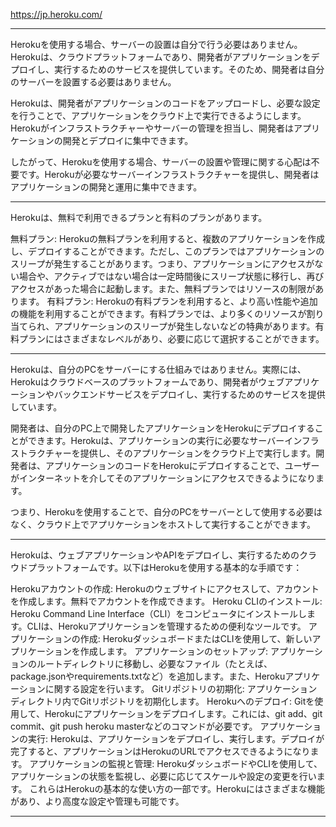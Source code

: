 
https://jp.heroku.com/

---

Herokuを使用する場合、サーバーの設置は自分で行う必要はありません。Herokuは、クラウドプラットフォームであり、開発者がアプリケーションをデプロイし、実行するためのサービスを提供しています。そのため、開発者は自分のサーバーを設置する必要はありません。

Herokuは、開発者がアプリケーションのコードをアップロードし、必要な設定を行うことで、アプリケーションをクラウド上で実行できるようにします。Herokuがインフラストラクチャーやサーバーの管理を担当し、開発者はアプリケーションの開発とデプロイに集中できます。

したがって、Herokuを使用する場合、サーバーの設置や管理に関する心配は不要です。Herokuが必要なサーバーインフラストラクチャーを提供し、開発者はアプリケーションの開発と運用に集中できます。

---

Herokuは、無料で利用できるプランと有料のプランがあります。

無料プラン: Herokuの無料プランを利用すると、複数のアプリケーションを作成し、デプロイすることができます。ただし、このプランではアプリケーションのスリープが発生することがあります。つまり、アプリケーションにアクセスがない場合や、アクティブではない場合は一定時間後にスリープ状態に移行し、再びアクセスがあった場合に起動します。また、無料プランではリソースの制限があります。
有料プラン: Herokuの有料プランを利用すると、より高い性能や追加の機能を利用することができます。有料プランでは、より多くのリソースが割り当てられ、アプリケーションのスリープが発生しないなどの特典があります。有料プランにはさまざまなレベルがあり、必要に応じて選択することができます。


---

Herokuは、自分のPCをサーバーにする仕組みではありません。実際には、Herokuはクラウドベースのプラットフォームであり、開発者がウェブアプリケーションやバックエンドサービスをデプロイし、実行するためのサービスを提供しています。

開発者は、自分のPC上で開発したアプリケーションをHerokuにデプロイすることができます。Herokuは、アプリケーションの実行に必要なサーバーインフラストラクチャーを提供し、そのアプリケーションをクラウド上で実行します。開発者は、アプリケーションのコードをHerokuにデプロイすることで、ユーザーがインターネットを介してそのアプリケーションにアクセスできるようになります。

つまり、Herokuを使用することで、自分のPCをサーバーとして使用する必要はなく、クラウド上でアプリケーションをホストして実行することができます。

---


Herokuは、ウェブアプリケーションやAPIをデプロイし、実行するためのクラウドプラットフォームです。以下はHerokuを使用する基本的な手順です：

Herokuアカウントの作成: Herokuのウェブサイトにアクセスして、アカウントを作成します。無料でアカウントを作成できます。
Heroku CLIのインストール: Heroku Command Line Interface（CLI）をコンピュータにインストールします。CLIは、Herokuアプリケーションを管理するための便利なツールです。
アプリケーションの作成: HerokuダッシュボードまたはCLIを使用して、新しいアプリケーションを作成します。
アプリケーションのセットアップ: アプリケーションのルートディレクトリに移動し、必要なファイル（たとえば、package.jsonやrequirements.txtなど）を追加します。また、Herokuアプリケーションに関する設定を行います。
Gitリポジトリの初期化: アプリケーションディレクトリ内でGitリポジトリを初期化します。
Herokuへのデプロイ: Gitを使用して、Herokuにアプリケーションをデプロイします。これには、git add、git commit、git push heroku masterなどのコマンドが必要です。
アプリケーションの実行: Herokuは、アプリケーションをデプロイし、実行します。デプロイが完了すると、アプリケーションはHerokuのURLでアクセスできるようになります。
アプリケーションの監視と管理: HerokuダッシュボードやCLIを使用して、アプリケーションの状態を監視し、必要に応じてスケールや設定の変更を行います。
これらはHerokuの基本的な使い方の一部です。Herokuにはさまざまな機能があり、より高度な設定や管理も可能です。

---
